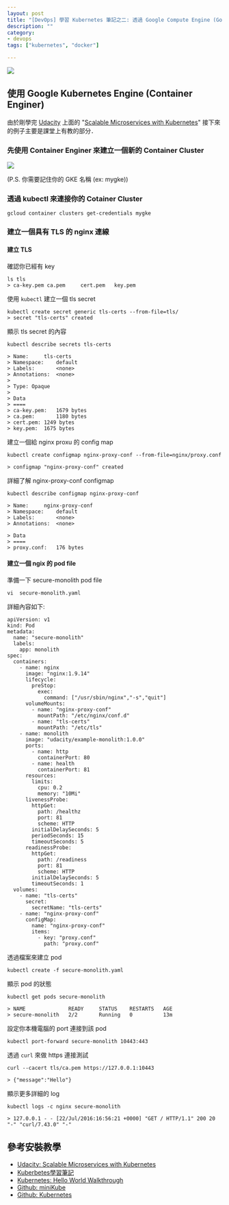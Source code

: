 ```yaml
---
layout: post
title: "[DevOps] 學習 Kubernetes 筆記之二: 透過 Google Compute Engine (Google Cloud) 來繼續學習 Kubernetes "
description: ""
category: 
- devops
tags: ["kubernetes", "docker"]

---
```


![](http://blog.arungupta.me/wp-content/uploads/2015/01/kubernetes-logo.png)

## 使用 Google Kubernetes Engine (Container Enginer) 


由於剛學完 [Udacity](https://www.udacity.com) 上面的 "[Scalable Microservices with Kubernetes](https://www.udacity.com/course/scalable-microservices-with-kubernetes--ud615)" 接下來的例子主要是課堂上有教的部分．

### 先使用 Container Enginer 來建立一個新的 Container Cluster

![](http://kubernetes.io/images/hellonode/image_11.png)

(P.S. 你需要記住你的 GKE 名稱 (ex: mygke))

### 透過 kubectl 來連接你的 Cotainer Cluster

```
gcloud container clusters get-credentials mygke
```

### 建立一個具有 TLS 的 nginx 連線

#### 建立 TLS

確認你已經有 key

```
ls tls
> ca-key.pem ca.pem     cert.pem   key.pem
```

使用 `kubectl` 建立一個 tls secret 

```
kubectl create secret generic tls-certs --from-file=tls/
> secret "tls-certs" created
```

顯示 tls secret 的內容

```
kubectl describe secrets tls-certs

> Name:		tls-certs
> Namespace:	default
> Labels:		<none>
> Annotations:	<none>
>
> Type:	Opaque
> 
> Data
> ====
> ca-key.pem:	1679 bytes
> ca.pem:		1180 bytes
> cert.pem:	1249 bytes
> key.pem:	1675 bytes
```


建立一個給 nginx proxu 的 config map

```
kubectl create configmap nginx-proxy-conf --from-file=nginx/proxy.conf

> configmap "nginx-proxy-conf" created
```

詳細了解 nginx-proxy-conf configmap

```
kubectl describe configmap nginx-proxy-conf

> Name:		nginx-proxy-conf
> Namespace:	default
> Labels:		<none>
> Annotations:	<none>

> Data
> ====
> proxy.conf:	176 bytes
```

#### 建立一個 ngix 的 pod file

準備一下 secure-monolith pod file

```
vi  secure-monolith.yaml
```

詳細內容如下: 

```
apiVersion: v1
kind: Pod
metadata:
  name: "secure-monolith"
  labels:
    app: monolith
spec:
  containers:
    - name: nginx
      image: "nginx:1.9.14"
      lifecycle:
        preStop:
          exec:
            command: ["/usr/sbin/nginx","-s","quit"]
      volumeMounts:
        - name: "nginx-proxy-conf"
          mountPath: "/etc/nginx/conf.d"
        - name: "tls-certs"
          mountPath: "/etc/tls"
    - name: monolith
      image: "udacity/example-monolith:1.0.0"
      ports:
        - name: http
          containerPort: 80
        - name: health
          containerPort: 81
      resources:
        limits:
          cpu: 0.2
          memory: "10Mi"
      livenessProbe:
        httpGet:
          path: /healthz
          port: 81
          scheme: HTTP
        initialDelaySeconds: 5
        periodSeconds: 15
        timeoutSeconds: 5
      readinessProbe:
        httpGet:
          path: /readiness
          port: 81
          scheme: HTTP
        initialDelaySeconds: 5
        timeoutSeconds: 1
  volumes:
    - name: "tls-certs"
      secret:
        secretName: "tls-certs"
    - name: "nginx-proxy-conf"
      configMap:
        name: "nginx-proxy-conf"
        items:
          - key: "proxy.conf"
            path: "proxy.conf"
```

透過檔案來建立 pod

```
kubectl create -f secure-monolith.yaml
```

顯示 pod 的狀態

```
kubectl get pods secure-monolith

> NAME              READY     STATUS    RESTARTS   AGE
> secure-monolith   2/2       Running   0          13m
```

設定你本機電腦的 port 連接到該 pod

```
kubectl port-forward secure-monolith 10443:443
```

透過 `curl` 來做 https 連接測試

```
curl --cacert tls/ca.pem https://127.0.0.1:10443

> {"message":"Hello"}
```

顯示更多詳細的 log

```
kubectl logs -c nginx secure-monolith

> 127.0.0.1 - - [22/Jul/2016:16:56:21 +0000] "GET / HTTP/1.1" 200 20 "-" "curl/7.43.0" "-"
```

## 參考安裝教學

- [Udacity: Scalable Microservices with Kubernetes](https://www.udacity.com/course/scalable-microservices-with-kubernetes--ud615)
- [Kuberbetes學習筆記](https://www.gitbook.com/book/gcpug-tw/kuberbetes-in-action/details)
- [Kubernetes: Hello World Walkthrough](http://kubernetes.io/docs/hellonode/)
- [Github: miniKube ](https://github.com/kubernetes/minikube)
- [Github: Kubernetes](https://github.com/kubernetes/kubernetes)